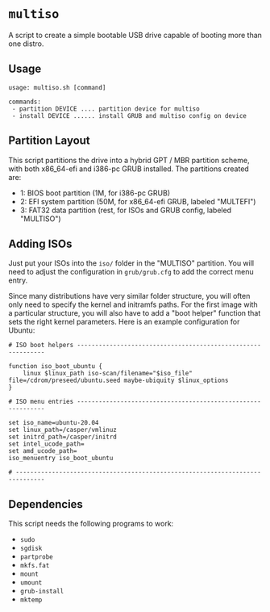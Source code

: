 # `multiso`

A script to create a simple bootable USB drive capable of booting more than one
distro.

## Usage

```
usage: multiso.sh [command]

commands:
 - partition DEVICE .... partition device for multiso
 - install DEVICE ...... install GRUB and multiso config on device
```

## Partition Layout

This script partitions the drive into a hybrid GPT / MBR partition scheme, with
both x86_64-efi and i386-pc GRUB installed. The partitions created are:

- 1: BIOS boot partition (1M, for i386-pc GRUB)
- 2: EFI system partition (50M, for x86_64-efi GRUB, labeled "MULTEFI")
- 3: FAT32 data partition (rest, for ISOs and GRUB config, labeled "MULTISO")

## Adding ISOs

Just put your ISOs into the `iso/` folder in the "MULTISO" partition. You will
need to adjust the configuration in `grub/grub.cfg` to add the correct menu
entry.

Since many distributions have very similar folder structure, you will often only
need to specify the kernel and initramfs paths. For the first image with a
particular structure, you will also have to add a "boot helper" function that
sets the right kernel parameters. Here is an example configuration for Ubuntu:

```
# ISO boot helpers -------------------------------------------------------------

function iso_boot_ubuntu {
    linux $linux_path iso-scan/filename="$iso_file" file=/cdrom/preseed/ubuntu.seed maybe-ubiquity $linux_options
}

# ISO menu entries -------------------------------------------------------------

set iso_name=ubuntu-20.04
set linux_path=/casper/vmlinuz
set initrd_path=/casper/initrd
set intel_ucode_path=
set amd_ucode_path=
iso_menuentry iso_boot_ubuntu

# ------------------------------------------------------------------------------
```

## Dependencies

This script needs the following programs to work:

- `sudo`
- `sgdisk`
- `partprobe`
- `mkfs.fat`
- `mount`
- `umount`
- `grub-install`
- `mktemp`
